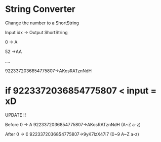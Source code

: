 String Converter
========

Change the number to a ShortString

Input idx -> Output ShortString

0 -> A

52 ->AA

....

9223372036854775807->AKosRATznNdH

if 9223372036854775807 < input = xD
========

UPDATE !!

Before 0 -> A
       9223372036854775807->AKosRATznNdH
(A~Z a-z)

After 0 -> 0
      9223372036854775807->9yK7lzX47l7
(0~9 A~Z a-z)      


